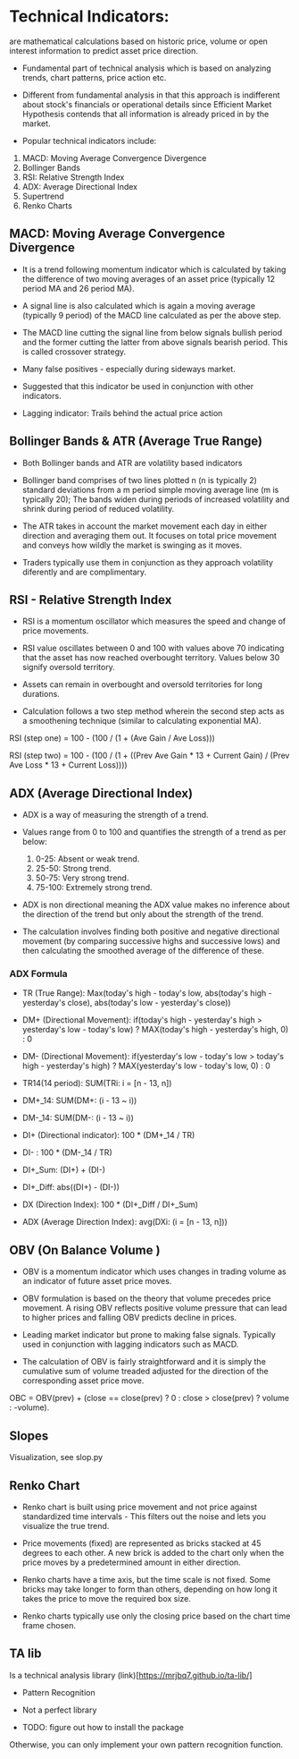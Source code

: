 # Technical Indicators:   
are mathematical calculations based on historic price, volume or open interest information to predict asset price direction.

* Fundamental part of technical analysis which is based on analyzing trends, chart patterns, price action etc.   

* Different from fundamental analysis in that this approach is indifferent about stock's financials or operational details since Efficient Market Hypothesis contends that all information is already priced in by the market.    

* Popular technical indicators include:  
1. MACD: Moving Average Convergence Divergence  
2. Bollinger Bands    
3. RSI: Relative Strength Index   
4. ADX: Average Directional Index   
5. Supertrend   
6. Renko Charts   

## MACD: Moving Average Convergence Divergence

* It is a trend following momentum indicator which is calculated by taking the difference of two moving averages of an asset price (typically 12 period MA and 26 period MA).   

* A signal line is also calculated which is again a moving average (typically 9 period) of the MACD line calculated as per the above step.

* The MACD line cutting the signal line from below signals bullish period and the former cutting the latter from above signals bearish period. This is called crossover strategy.

* Many false positives - especially during sideways market.   

* Suggested that this indicator be used in conjunction with other indicators.    

* Lagging indicator: Trails behind the actual price action

## Bollinger Bands & ATR (Average True Range)   

* Both Bollinger bands and ATR are volatility based indicators  

* Bollinger band comprises of two lines plotted n (n is typically 2) standard deviations from a m period simple moving average line (m is typically 20); The bands widen during periods of increased volatility and shrink during period of reduced volatility.

* The ATR takes in account the market movement each day in either direction and averaging them out. It focuses on total price movement and conveys how wildly the market is swinging as it moves.

* Traders typically use them in conjunction as they approach volatility diferently and are complimentary.

## RSI - Relative Strength Index   

* RSI is a momentum oscillator which measures the speed and change of price movements.   

* RSI value oscillates between 0 and 100 with values above 70 indicating that the asset has now reached overbought territory. Values below 30 signify oversold territory.   

* Assets can remain in overbought and oversold territories for long durations.   

* Calculation follows a two step method wherein the second step acts as a smoothening technique (similar to calculating exponential MA).   

RSI (step one) = 100 - (100 / (1 + (Ave Gain / Ave Loss)))   

RSI (step two) = 100 - (100 / (1 + ((Prev Ave Gain * 13 + Current Gain) / (Prev Ave Loss * 13 + Current Loss))))   

## ADX (Average Directional Index)   

* ADX is a way of measuring the strength of a trend.   

* Values range from 0 to 100 and quantifies the strength of a trend as per below:  
  1. 0-25: Absent or weak trend.   
  2. 25-50: Strong trend.   
  3. 50-75: Very strong trend.   
  4. 75-100: Extremely strong trend.   

* ADX is non directional meaning the ADX value makes no inference about the direction of the trend but only about the strength of the trend.   

* The calculation involves finding both positive and negative directional movement (by comparing successive highs and successive lows) and then calculating the smoothed average of the difference of these.   

### ADX Formula   

* TR (True Range): Max(today's high - today's low, abs(today's high - yesterday's close), abs(today's low - yesterday's close))

* DM+ (Directional Movement): if(today's high - yesterday's high > yesterday's low - today's low) ? MAX(today's high - yesterday's high, 0) : 0

* DM- (Directional Movement): if(yesterday's low - today's low > today's high - yesterday's high) ? MAX(yesterday's low - today's low, 0) : 0

* TR14(14 period): SUM(TRi: i = [n - 13, n])
* DM+_14: SUM(DM+: (i - 13 ~ i))
* DM-_14: SUM(DM-: (i - 13 ~ i))

* DI+ (Directional indicator): 100 * (DM+_14 / TR) 

* DI- : 100 * (DM-_14 / TR)

* DI+_Sum: (DI+) + (DI-) 
* DI+_Diff: abs((DI+) - (DI-))
* DX (Direction Index): 100 * (DI+_Diff / DI+_Sum)
* ADX (Average Direction Index): avg(DXi: (i = [n - 13, n])) 

## OBV (On Balance Volume )

* OBV is a momentum indicator which uses changes in trading volume as an indicator of future asset price moves.   

* OBV formulation is based on the theory that volume precedes price movement. A rising OBV reflects positive volume pressure that can lead to higher prices and falling OBV predicts decline in prices.   

* Leading market indicator but prone to making false signals. Typically used in conjunction with lagging indicators such as MACD.

* The calculation of OBV is fairly straightforward and it is simply the cumulative sum of volume treaded adjusted for the direction of the corresponding asset price move.

OBC = OBV(prev) + (close == close(prev) ? 0 : close > close(prev) ? volume : -volume).


## Slopes   
Visualization, see slop.py

## Renko Chart   

* Renko chart is built using price movement and not price against standardized time intervals - This filters out the noise and lets you visualize the true trend.

* Price movements (fixed) are represented as bricks stacked at 45 degrees to each other. A new brick is added to the chart only when the price moves by a predetermined amount in either direction.

* Renko charts have a time axis, but the time scale is not fixed. Some bricks may take longer to form than others, depending on how long it takes the price to move the required box size.

* Renko charts typically use only the closing price based on the chart time frame chosen.

## TA lib   

Is a technical analysis library (link)[https://mrjbq7.github.io/ta-lib/]

* Pattern Recognition
* Not a perfect library

* TODO: figure out how to install the package

Otherwise, you can only implement your own pattern recognition function.

